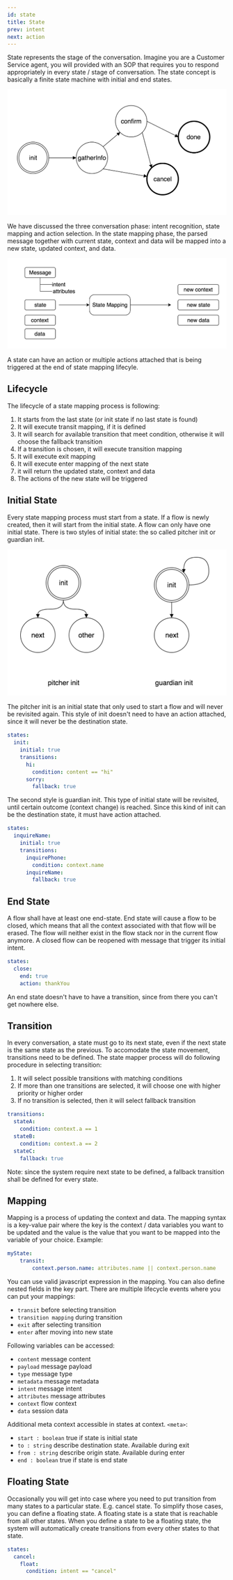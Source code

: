 ```yaml
---
id: state
title: State
prev: intent
next: action
---
```


State represents the stage of the conversation. Imagine you are a Customer Service agent, you will provided with an SOP that requires you to respond appropriately in every state / stage of conversation. The state concept is basically a finite state machine with initial and end states.

![Figure 1](./images/state/figure-1.png)

We have discussed the three conversation phase: intent recognition, state mapping and action selection. In the state mapping phase, the parsed message together with current state, context and data will be mapped into a new state, updated context, and data.

![Figure 2](./images/state/figure-2.png)

A state can have an action or multiple actions attached that is being triggered at the end of state mapping lifecyle.

## Lifecycle

The lifecycle of a state mapping process is following:

1.  It starts from the last state (or init state if no last state is found)
2.  It will execute transit mapping, if it is defined
3.  It will search for available transition that meet condition, otherwise it will choose the fallback transition
4.  If a transition is chosen, it will execute transition mapping
5.  It will execute exit mapping
6.  It will execute enter mapping of the next state
7.  it will return the updated state, context and data
8.  The actions of the new state will be triggered

## Initial State

Every state mapping process must start from a state. If a flow is newly created, then it will start from the initial state. A flow can only have one initial state. There is two styles of initial state: the so called pitcher init or guardian init.

![Figure 3](./images/state/figure-3.png)

The pitcher init is an initial state that only used to start a flow and will never be revisited again. This style of init doesn't need to have an action attached, since it will never be the destination state.

```yaml
states:
  init:
    initial: true
    transitions:
      hi:
        condition: content == "hi"
      sorry:
        fallback: true
```

The second style is guardian init. This type of initial state will be revisited, until certain outcome (context change) is reached. Since this kind of init can be the destination state, it must have action attached.

```yaml
states:
  inquireName:
    initial: true
    transitions:
      inquirePhone:
        condition: context.name
      inquireName:
        fallback: true
```

## End State

A flow shall have at least one end-state. End state will cause a flow to be closed, which means that all the context associated with that flow will be erased. The flow will neither exist in the flow stack nor in the current flow anymore. A closed flow can be reopened with message that trigger its initial intent.

```yaml
states:
  close:
    end: true
    action: thankYou
```

An end state doesn't have to have a transition, since from there you can't get nowhere else.

## Transition

In every conversation, a state must go to its next state, even if the next state is the same state as the previous. To accomodate the state movement, transitions need to be defined. The state mapper process will do following procedure in selecting transition:

1.  It will select possible transitions with matching conditions
2.  If more than one transitions are selected, it will choose one with higher priority or higher order
3.  If no transition is selected, then it will select fallback transition

```yaml
transitions:
  stateA:
    condition: context.a == 1
  stateB:
    condition: context.a == 2
  stateC:
    fallback: true
```

Note: since the system require next state to be defined, a fallback transition shall be defined for every state.

## Mapping

Mapping is a process of updating the context and data. The mapping syntax is a key-value pair where the key is the context / data variables you want to be updated and the value is the value that you want to be mapped into the variable of your choice. Example:

```yaml
myState:
    transit:
        context.person.name: attributes.name || context.person.name
```

You can use valid javascript expression in the mapping. You can also define nested fields in the key part. There are multiple lifecycle events where you can put your mappings:

- `transit` before selecting transition
- `transition mapping` during transition
- `exit` after selecting transition
- `enter` after moving into new state

Following variables can be accessed:

- `content` message content
- `payload` message payload
- `type` message type
- `metadata` message metadata
- `intent` message intent
- `attributes` message attributes
- `context` flow context
- `data` session data

Additional meta context accessible in states at context. `<meta>`:

- `start : boolean` true if state is initial state
- `to : string` describe destination state. Available during exit
- `from : string` describe origin state. Available during enter
- `end : boolean` true if state is end state

## Floating State

Occasionally you will get into case where you need to put transition from many states to a particular state. E.g. cancel state. To simplify those cases, you can define a floating state. A floating state is a state that is reachable from all other states. When you define a state to be a floating state, the system will automatically create transitions from every other states to that state.

```yaml
states:
  cancel:
    float:
      condition: intent == "cancel"
```

